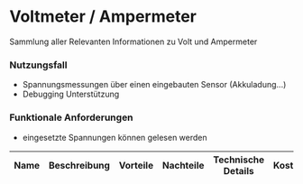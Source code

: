 # Voltmeter / Ampermeter
Sammlung aller Relevanten Informationen zu Volt und Ampermeter

### Nutzungsfall
- Spannungsmessungen über einen eingebauten Sensor (Akkuladung...)
- Debugging Unterstützung

### Funktionale Anforderungen
- eingesetzte Spannungen können gelesen werden


| Name | Beschreibung | Vorteile | Nachteile | Technische Details | Kosten | Link | 
| :--: | :----------: | :------: | :-------: | :----------------: | :----: | :--: |